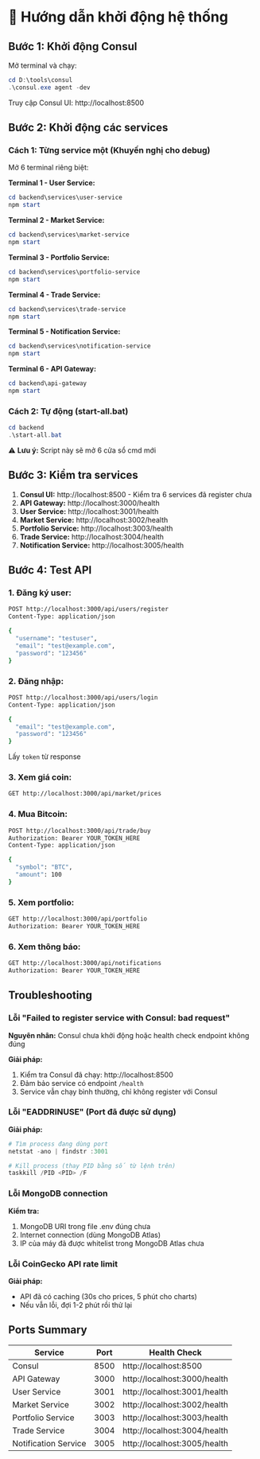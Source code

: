 # 🚀 Hướng dẫn khởi động hệ thống

## Bước 1: Khởi động Consul

Mở terminal và chạy:
```powershell
cd D:\tools\consul
.\consul.exe agent -dev
```

Truy cập Consul UI: http://localhost:8500

## Bước 2: Khởi động các services

### Cách 1: Từng service một (Khuyến nghị cho debug)

Mở 6 terminal riêng biệt:

**Terminal 1 - User Service:**
```powershell
cd backend\services\user-service
npm start
```

**Terminal 2 - Market Service:**
```powershell
cd backend\services\market-service
npm start
```

**Terminal 3 - Portfolio Service:**
```powershell
cd backend\services\portfolio-service
npm start
```

**Terminal 4 - Trade Service:**
```powershell
cd backend\services\trade-service
npm start
```

**Terminal 5 - Notification Service:**
```powershell
cd backend\services\notification-service
npm start
```

**Terminal 6 - API Gateway:**
```powershell
cd backend\api-gateway
npm start
```

### Cách 2: Tự động (start-all.bat)

```powershell
cd backend
.\start-all.bat
```

⚠️ **Lưu ý:** Script này sẽ mở 6 cửa sổ cmd mới

## Bước 3: Kiểm tra services

1. **Consul UI:** http://localhost:8500 - Kiểm tra 6 services đã register chưa
2. **API Gateway:** http://localhost:3000/health
3. **User Service:** http://localhost:3001/health
4. **Market Service:** http://localhost:3002/health
5. **Portfolio Service:** http://localhost:3003/health
6. **Trade Service:** http://localhost:3004/health
7. **Notification Service:** http://localhost:3005/health

## Bước 4: Test API

### 1. Đăng ký user:
```bash
POST http://localhost:3000/api/users/register
Content-Type: application/json

{
  "username": "testuser",
  "email": "test@example.com",
  "password": "123456"
}
```

### 2. Đăng nhập:
```bash
POST http://localhost:3000/api/users/login
Content-Type: application/json

{
  "email": "test@example.com",
  "password": "123456"
}
```

Lấy `token` từ response

### 3. Xem giá coin:
```bash
GET http://localhost:3000/api/market/prices
```

### 4. Mua Bitcoin:
```bash
POST http://localhost:3000/api/trade/buy
Authorization: Bearer YOUR_TOKEN_HERE
Content-Type: application/json

{
  "symbol": "BTC",
  "amount": 100
}
```

### 5. Xem portfolio:
```bash
GET http://localhost:3000/api/portfolio
Authorization: Bearer YOUR_TOKEN_HERE
```

### 6. Xem thông báo:
```bash
GET http://localhost:3000/api/notifications
Authorization: Bearer YOUR_TOKEN_HERE
```

## Troubleshooting

### Lỗi "Failed to register service with Consul: bad request"

**Nguyên nhân:** Consul chưa khởi động hoặc health check endpoint không đúng

**Giải pháp:**
1. Kiểm tra Consul đã chạy: http://localhost:8500
2. Đảm bảo service có endpoint `/health`
3. Service vẫn chạy bình thường, chỉ không register với Consul

### Lỗi "EADDRINUSE" (Port đã được sử dụng)

**Giải pháp:**
```powershell
# Tìm process đang dùng port
netstat -ano | findstr :3001

# Kill process (thay PID bằng số từ lệnh trên)
taskkill /PID <PID> /F
```

### Lỗi MongoDB connection

**Kiểm tra:**
1. MongoDB URI trong file .env đúng chưa
2. Internet connection (dùng MongoDB Atlas)
3. IP của máy đã được whitelist trong MongoDB Atlas chưa

### Lỗi CoinGecko API rate limit

**Giải pháp:**
- API đã có caching (30s cho prices, 5 phút cho charts)
- Nếu vẫn lỗi, đợi 1-2 phút rồi thử lại

## Ports Summary

| Service | Port | Health Check |
|---------|------|--------------|
| Consul | 8500 | http://localhost:8500 |
| API Gateway | 3000 | http://localhost:3000/health |
| User Service | 3001 | http://localhost:3001/health |
| Market Service | 3002 | http://localhost:3002/health |
| Portfolio Service | 3003 | http://localhost:3003/health |
| Trade Service | 3004 | http://localhost:3004/health |
| Notification Service | 3005 | http://localhost:3005/health |
